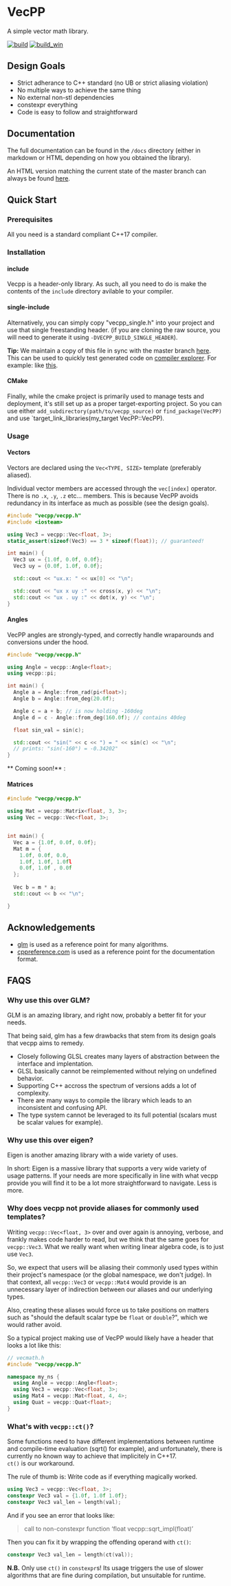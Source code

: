 # VecPP

A simple vector math library.

[![build][badge.build]][build]
[![build_win][badge.build_win]][build_win]

[badge.build]: https://travis-ci.org/FrancoisChabot/vecpp.svg?branch=master
[badge.build_win]: https://ci.appveyor.com/api/projects/status/t7tu1jqmc2wptl1c/branch/master?svg=true

[build]: https://travis-ci.org/FrancoisChabot/vecpp
[build_win]: https://ci.appveyor.com/project/FrancoisChabot/vecpp/branch/master

## Design Goals

* Strict adherance to C++ standard (no UB or strict aliasing violation)
* No multiple ways to achieve the same thing
* No external non-stl dependencies
* constexpr everything 
* Code is easy to follow and straightforward

## Documentation

The full documentation can be found in the `/docs` directory (either in markdown
or HTML depending on how you obtained the library).

An HTML version matching the current state of the master branch can always be 
found [here](https://francoischabot.github.io/vecpp/).

## Quick Start

### Prerequisites

All you need is a standard compliant C++17 compiler.

### Installation

#### include
Vecpp is a header-only library. As such, all you need to do is make the 
contents of the `include` directory avilable to your compiler.

#### single-include
Alternatively, you can simply copy "vecpp_single.h" into your project and use 
that single freestanding header. (if you are cloning the raw source, you will
need to generate it using `-DVECPP_BUILD_SINGLE_HEADER`).

**Tip:** We maintain a copy of this file in sync with the master branch 
[here](https://github.com/FrancoisChabot/vecpp/tree/single_header). This can be 
used to quickly test generated code on [compiler explorer](godbolt.org). For 
example: like [this](https://gcc.godbolt.org/z/m_Gg-c).

#### CMake
Finally, while the cmake project is primarily used to manage tests and 
deployment, it's still set up as a proper target-exporting project. So you can 
use either `add_subdirectory(path/to/vecpp_source)` or `find_package(VecPP)` and
use `target_link_libraries(my_target VecPP::VecPP).

### Usage

#### Vectors

Vectors are declared using the `Vec<TYPE, SIZE>` template (preferably aliased).

Individual vector members are accessed through the `vec[index]` operator. There 
is no `.x`, `.y`, `.z` etc... members. This is because VecPP avoids redundancy 
in its interface as much as possible (see the design goals). 

```cpp
#include "vecpp/vecpp.h"
#include <iosteam>

using Vec3 = vecpp::Vec<float, 3>;
static_assert(sizeof(Vec3) == 3 * sizeof(float)); // guaranteed!

int main() {
  Vec3 ux = {1.0f, 0.0f, 0.0f};
  Vec3 uy = {0.0f, 1.0f, 0.0f};

  std::cout << "ux.x: " << ux[0] << "\n";

  std::cout << "ux x uy :" << cross(x, y) << "\n";
  std::cout << "ux . uy :" << dot(x, y) << "\n";
}
```

#### Angles

VecPP angles are strongly-typed, and correctly handle wraparounds and 
conversions under the hood.

```cpp
#include "vecpp/vecpp.h"

using Angle = vecpp::Angle<float>;
using vecpp::pi;

int main() {
  Angle a = Angle::from_rad(pi<float>);
  Angle b = Angle::from_deg(20.0f);

  Angle c = a + b; // is now holding -160deg
  Angle d = c - Angle::from_deg(160.0f); // contains 40deg

  float sin_val = sin(c);

  std::cout << "sin(" << c << ") = " << sin(c) << "\n";
  // prints: "sin(-160°) = -0.34202"
}
```

** Coming soon!** :

#### Matrices

```cpp
#include "vecpp/vecpp.h"

using Mat = vecpp::Matrix<float, 3, 3>;
using Vec = vecpp::Vec<float, 3>;


int main() {
  Vec a = {1.0f, 0.0f, 0.0f};
  Mat m = {
    1.0f, 0.0f, 0.0,
    1.0f, 1.0f, 1.0fl
    0.0f, 1.0f , 0.0f
  };
  
  Vec b = m * a;
  std::cout << b << "\n";

}
```

## Acknowledgements

- [glm](https://glm.g-truc.net) is used as a reference point for many algorithms.
- [cppreference.com](https://cppreference.com) is used as a reference point for the documentation format.

## FAQS

### Why use this over GLM?

GLM is an amazing library, and right now, probably a better fit for your needs.

That being said, glm has a few drawbacks that stem from its design goals that 
vecpp aims to remedy.

- Closely following GLSL creates many layers of abstraction between the interface
  and implentation.
- GLSL basically cannot be reimplemented without relying on undefined behavior. 
- Supporting C++ accross the spectrum of versions adds a lot of complexity.
- There are many ways to compile the library which leads to an inconsistent and 
  confusing API.
- The type system cannot be leveraged to its full potential (scalars must be
  scalar values for example).

### Why use this over eigen?

Eigen is another amazing library with a wide variety of uses.

In short: Eigen is a massive library that supports a very wide variety of usage 
patterns. If your needs are more specifically in line with what vecpp provide
you will find it to be a lot more straightforward to navigate. Less is more.

### Why does vecpp not provide aliases for commonly used templates?

Writing `vecpp::Vec<float, 3>` over and over again is annoying, verbose, and 
frankly makes code harder to read, but we think that the same goes for 
`vecpp::Vec3`. What we really want when writing linear algebra code, is to just 
use `Vec3`.

So, we expect that users will be aliasing their commonly used types within their 
project's namespace (or the global namespace, we don't judge). In that context, 
all `vecpp::Vec3` or `vecpp::Mat4` would provide is an unnecessary layer of 
indirection between our aliases and our underlying types.

Also, creating these aliases would force us to take positions on matters such as 
"should the default scalar type be `float` or `double`?", which we would rather 
avoid.

So a typical project making use of VecPP would likely have a header that looks
a lot like this:

```cpp
// vecmath.h
#include "vecpp/vecpp.h"

namespace my_ns {
  using Angle = vecpp::Angle<float>;
  using Vec3 = vecpp::Vec<float, 3>;
  using Mat4 = vecpp::Mat<float, 4, 4>;
  using Quat = vecpp::Quat<float>;
}
```

### What's with `vecpp::ct()`?

Some functions need to have different implementations between runtime and 
compile-time evaluation (sqrt() for example), and unfortunately, there
is currently no known way to achieve that implicitely in C++17.  
`ct()` is our workaround.

The rule of thumb is: Write code as if everything magically worked.

```cpp
using Vec3 = vecpp::Vec<float, 3>;
constexpr Vec3 val = {1.0f, 1.0f 1.0f};
constexpr Vec3 val_len = length(val);
```

And if you see an error that looks like: 

> call to non-constexpr function ‘float vecpp::sqrt_impl(float)’

Then you can fix it by wrapping the offending operand with `ct()`:

```cpp
constexpr Vec3 val_len = length(ct(val));
```

**N.B.** Only use `ct()` in `constexpr`s! Its usage triggers the use of slower
algorithms that are fine during compilation, but unsuitable for runtime.
